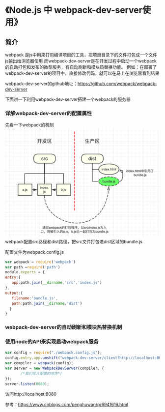# 《Node.js 中 webpack-dev-server使用》
## 简介
webpack 是js中用来打包编译项目的工具，把项目目录下的文件打包成一个文件js输出给浏览器使用
而webpack-dev-server是在开发过程中启动一个webpack的自动打包和发布的微型服务，有自动刷新和模块热替换功能。
例如：在部署了webpack-dev-server的项目中，直接修改代码，就可以在马上在浏览器看到结果

webpack-dev-server的github地址：https://github.com/webpack/webpack-dev-server

下面讲一下利用webpack-dev-server搭建一个webpack的服务器

### 详解webpack-dev-server的配置属性
先看一下webpack的机制
![](https://github.com/guaerguagua/node-lessons/blob/master/demo1/01.png)
webpack配置src路径和dist路径，把src文件打包进dist区域的bundle.js

配置文件为webpack.config.js
```js
var webpack = require('webpack')
var path =require('path')
module.exports = {
entry:{
   app:path.join(__dirname,'src','index.js')
},
output:{
   filename:'bundle.js',
   path:path.join(__dirname,'dist')
  }
}
```
### webpack-dev-server的自动刷新和模块热替换机制
### 使用node的API来实现启动webpack服务
```js
var config = require("./webpack.config.js");
config.entry.app.unshift("webpack-dev-server/client?http://localhost:8080/");
var compiler = webpack(config);
var server = new WebpackDevServer(compiler, {
       /*我们写入配置的地方*/
});
server.listen(8080);
```
访问http://localhost:8080

参考：https://www.cnblogs.com/penghuwan/p/6941616.html


